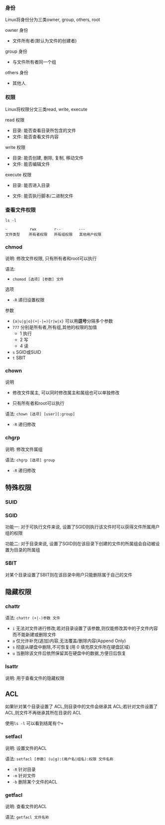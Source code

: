 ### 身份

Linux将身份分为三类owner, group, others, root

owner 身份

* 文件所有者(默认为文件的创建者)

group 身份

* 与文件所有者同一个组

others 身份

* 其他人

### 权限

Linux将权限分文三类read, write, execute

read 权限

* 目录: 能否查看目录所包含的文件
* 文件: 能否查看文件内容

write 权限

* 目录: 能否创建, 删除, 复制, 移动文件
* 文件: 能否编辑文件

execute 权限

* 目录: 能否进入目录

* 文件: 能否执行脚本/二进制文件

### 查看文件权限

`ls -l`

```
-		   rwx        r--        ---
文件类型	所有者权限	所有组权限	其他用户权限
```

### chmod

说明: 修改文件权限, 只有所有者和root可以执行

语法: 

* `chomod [选项] [参数] 文件`

选项

* `-R` 递归设置权限

参数

* `{a|u|g|o}(+|-|=){r|w|x}` 可以用**逗号**分隔多个参数
* `777` 分别是所有者,所有组,其他的权限的加值
  * 1 执行
  * 2 写
  * 4 读
* `s` SGID或SUID
* `t` SBIT

### chown

说明

* 修改文件属主, 可以同时修改属主和属组也可以单独修改

* 只有所有者和root可以执行

语法: `chown [选项] [user][:group]`

* `-R` 递归修改

### chgrp

说明: 修改文件属组

语法: `chgrp [选项] group`

* `-R` 递归修改



## 特殊权限

### SUID

### SGID

功能一: 对于可执行文件来说, 设置了SGID则执行该文件时可以获得文件所属用户组的权限

功能二: 对于目录来说, 设置了SGID则在该目录下创建的文件的所属组会自动被设置为目录的所属组

### SBIT

对某个目录设置了SBIT则在该目录中用户只能删除属于自己的文件

## 隐藏权限

### chattr

语法: `chattr (+|-)参数 文件`

* `i` 无法对文件进行修改;若对目录设置了该参数,则仅能修改其中的子文件内容而不能新建或删除文件
* `a` 仅允许补充(追加)内容,无法覆盖/删除内容(Append Only)
* `s` 彻底从硬盘中删除,不可恢复(用 0 填充原文件所在硬盘区域)
* `u` 当删除该文件后依然保留其在硬盘中的数据,方便日后恢复

### lsattr

说明: 用于查看文件的隐藏权限

## ACL

如果针对某个目录设置了 ACL,则目录中的文件会继承其 ACL;若针对文件设置了 ACL,则文件不再继承其所在目录的 ACL

使用`ls -l` 可以看到结尾有个`+`

### setfacl

说明: 设置文件的ACL

语法: `setfacl [参数] (u|g):(用户名|组名):权限 文件名称`

* `-R` 针对目录
* `-m` 针对文件
* `-b` 删除某个文件的ACL

### getfacl

说明: 查看文件的ACL

语法: `getfacl 文件名称`